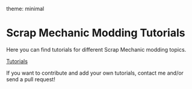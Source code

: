 theme: minimal
# Scrap Mechanic Modding Tutorials
Here you can find tutorials for different Scrap Mechanic modding topics.

[Tutorials](index.md)

If you want to contribute and add your own tutorials, contact me and/or send a pull request!